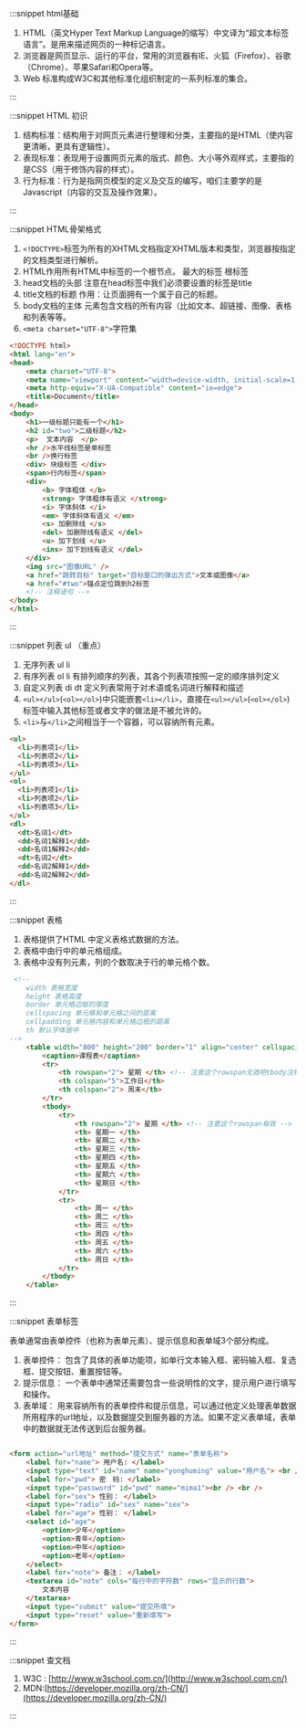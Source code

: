 :::snippet html基础

1. HTML（英文Hyper Text Markup Language的缩写）中文译为“超文本标签语言”。是用来描述网页的一种标记语言。
2. 浏览器是网页显示、运行的平台，常用的浏览器有IE、火狐（Firefox）、谷歌（Chrome）、苹果Safari和Opera等。
3. Web 标准构成W3C和其他标准化组织制定的一系列标准的集合。

:::

:::snippet HTML 初识

1. 结构标准：结构用于对网页元素进行整理和分类，主要指的是HTML（使内容更清晰，更具有逻辑性）。
2. 表现标准：表现用于设置网页元素的版式、颜色、大小等外观样式，主要指的是CSS（用于修饰内容的样式）。
3. 行为标准：行为是指网页模型的定义及交互的编写，咱们主要学的是 Javascript（内容的交互及操作效果）。

:::

:::snippet HTML骨架格式

1. `<!DOCTYPE>`标签为所有的XHTML文档指定XHTML版本和类型，浏览器按指定的文档类型进行解析。
2. HTML作用所有HTML中标签的一个根节点。 最大的标签  根标签
3. head文档的头部 注意在head标签中我们必须要设置的标签是title
4. title文档的标题 作用：让页面拥有一个属于自己的标题。
5. body文档的主体 元素包含文档的所有内容（比如文本、超链接、图像、表格和列表等等。
6. `<meta charset="UTF-8">`字符集

```html
<!DOCTYPE html>
<html lang="en">
<head>
    <meta charset="UTF-8">
    <meta name="viewport" content="width=device-width, initial-scale=1.0">
    <meta http-equiv="X-UA-Compatible" content="ie=edge">
    <title>Document</title>
</head>
<body>
    <h1>一级标题只能有一个</h1>
    <h2 id="two">二级标题</h2>
    <p>  文本内容  </p>
    <hr />水平线标签是单标签
    <br />换行标签
    <div> 块级标签 </div>
    <span>行内标签</span>
    <div>
        <b> 字体粗体 </b>
        <strong> 字体粗体有语义 </strong>
        <i> 字体斜体 </i>
        <em> 字体斜体有语义 </em>
        <s> 加删除线 </s>
        <del> 加删除线有语义 </del>
        <u> 加下划线 </u>
        <ins> 加下划线有语义 </del>
    </div>
    <img src="图像URL" />
    <a href="跳转目标" target="目标窗口的弹出方式">文本或图像</a>
    <a href="#two">锚点定位跳到h2标签
    <!-- 注释语句 -->
</body>
</html>
```

:::

:::snippet 列表 ul （重点）

1. 无序列表 ul li
2. 有序列表 ol li 有排列顺序的列表，其各个列表项按照一定的顺序排列定义
3. 自定义列表 di dt 定义列表常用于对术语或名词进行解释和描述
4. `<ul></ul>`(`<ol></ol>`)中只能嵌套`<li></li>`，直接在`<ul></ul>`(`<ol></ol>`)标签中输入其他标签或者文字的做法是不被允许的。
5. `<li>`与`</li>`之间相当于一个容器，可以容纳所有元素。

```html
<ul>
  <li>列表项1</li>
  <li>列表项2</li>
  <li>列表项3</li>
</ul>
<ol>
  <li>列表项1</li>
  <li>列表项2</li>
  <li>列表项3</li>
</ol>
<dl>
  <dt>名词1</dt>
  <dd>名词1解释1</dd>
  <dd>名词1解释2</dd>
  <dt>名词2</dt>
  <dd>名词2解释1</dd>
  <dd>名词2解释2</dd>
</dl>
```

:::

:::snippet 表格

1. 表格提供了HTML 中定义表格式数据的方法。
2. 表格中由行中的单元格组成。
3. 表格中没有列元素，列的个数取决于行的单元格个数。

~~~html
 <!-- 
    width 表格宽度
    height 表格高度
    border 单元格边框的厚度
    cellspacing 单元格和单元格之间的距离
    cellpadding 单元格内容和单元格边框的距离
    th 默认字体居中 
-->
    <table width="800" height="200" border="1" align="center" cellspacing="0" cellpadding="0">
        <caption>课程表</caption>
        <tr>
            <th rowspan="2"> 星期 </th> <!-- 注意这个rowspan无效吧tbody注释掉才有效-->
            <th colspan="5">工作日</th>
            <th colspan="2"> 周末</th>
        </tr>
        <tbody>
            <tr>
                <th rowspan="2"> 星期 </th> <!-- 注意这个rowspan有效 -->
                <th> 星期一 </th>
                <th> 星期二 </th>
                <th> 星期三 </th>
                <th> 星期四 </th>
                <th> 星期五 </th>
                <th> 星期六 </th>
                <th> 星期日 </th>
            </tr>
            <tr>
                <th> 周一 </th>
                <th> 周二 </th>
                <th> 周三 </th>
                <th> 周四 </th>
                <th> 周五 </th>
                <th> 周六 </th>
                <th> 周日 </th>
            </tr>
        </tbody>
    </table>
~~~

:::

:::snippet 表单标签
  
   表单通常由表单控件（也称为表单元素）、提示信息和表单域3个部分构成。  
1. 表单控件： 包含了具体的表单功能项，如单行文本输入框、密码输入框、复选框、提交按钮、重置按钮等。  
2. 提示信息：  一个表单中通常还需要包含一些说明性的文字，提示用户进行填写和操作。  
3. 表单域：   用来容纳所有的表单控件和提示信息，可以通过他定义处理表单数据所用程序的url地址，以及数据提交到服务器的方法。如果不定义表单域，表单中的数据就无法传送到后台服务器。

```html

<form action="url地址" method="提交方式" name="表单名称">
    <label for="name"> 用户名: </label>
    <input type="text" id="name" name="yonghuming" value="用户名"> <br /> <br />
    <label for="pwd"> 密　码: </label>
    <input type="password" id="pwd" name="mima1"><br /> <br />
    <label for="sex"> 性别： </label>
    <input type="radio" id="sex" name="sex">
    <label for="age"> 性别： </label>
    <select id="age">
        <option>少年</option>
        <option>青年</option>
        <option>中年</option>
        <option>老年</option>
    </select>
    <label for="note"> 备注： </label>
    <textarea id="note" cols="每行中的字符数" rows="显示的行数">
        文本内容
    </textarea>
    <input type="submit" value="提交所填">
    <input type="reset" value="重新填写">
</form>
```

:::

:::snippet 查文档

1. W3C : [http://www.w3school.com.cn/](http://www.w3school.com.cn/)
2. MDN:[https://developer.mozilla.org/zh-CN/](https://developer.mozilla.org/zh-CN/)

:::
